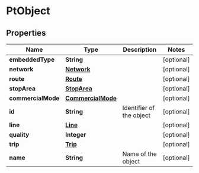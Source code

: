 
# PtObject

## Properties
Name | Type | Description | Notes
------------ | ------------- | ------------- | -------------
**embeddedType** | **String** |  |  [optional]
**network** | [**Network**](Network.md) |  |  [optional]
**route** | [**Route**](Route.md) |  |  [optional]
**stopArea** | [**StopArea**](StopArea.md) |  |  [optional]
**commercialMode** | [**CommercialMode**](CommercialMode.md) |  |  [optional]
**id** | **String** | Identifier of the object |  [optional]
**line** | [**Line**](Line.md) |  |  [optional]
**quality** | **Integer** |  |  [optional]
**trip** | [**Trip**](Trip.md) |  |  [optional]
**name** | **String** | Name of the object |  [optional]



